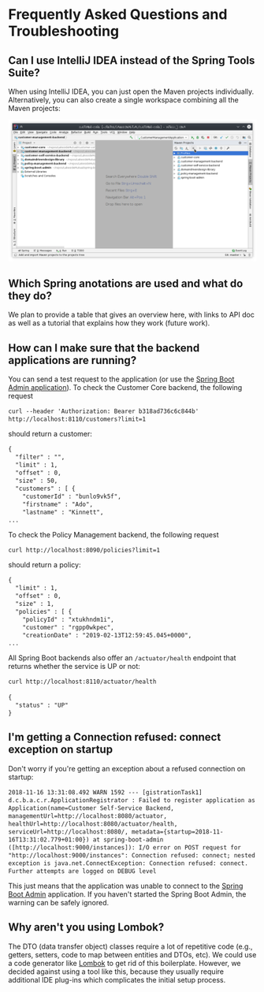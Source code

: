 # Frequently Asked Questions and Troubleshooting

## Can I use IntelliJ IDEA instead of the Spring Tools Suite?

When using IntelliJ IDEA, you can just open the Maven projects individually. Alternatively, you can also create a single workspace combining all the Maven projects:

![Open Maven Projects in IntelliJ IDEA](./resources/intellij-import-instructions.png)

## Which Spring anotations are used and what do they do? 

We plan to provide a table that gives an overview here, with links to API doc as well as a tutorial that explains how they work (future work).

## How can I make sure that the backend applications are running?

You can send a test request to the application (or use the [Spring Boot Admin application](spring-boot-admin/README.md)). To check the Customer Core backend, the following request

```
curl --header 'Authorization: Bearer b318ad736c6c844b' http://localhost:8110/customers?limit=1
```

should return a customer:
```
{
  "filter" : "",
  "limit" : 1,
  "offset" : 0,
  "size" : 50,
  "customers" : [ {
    "customerId" : "bunlo9vk5f",
    "firstname" : "Ado",
    "lastname" : "Kinnett",
...
```

To check the Policy Management backend, the following request

```
curl http://localhost:8090/policies?limit=1
```

should return a policy:
```
{
  "limit" : 1,
  "offset" : 0,
  "size" : 1,
  "policies" : [ {
    "policyId" : "xtukhndm1i",
    "customer" : "rgpp0wkpec",
    "creationDate" : "2019-02-13T12:59:45.045+0000",
...
```

All Spring Boot backends also offer an `/actuator/health` endpoint that returns whether the service is UP or not:

```
curl http://localhost:8110/actuator/health 

{
  "status" : "UP"
}                         
```

## I'm getting a Connection refused: connect exception on startup 

Don't worry if you're getting an exception about a refused connection on startup:

```
2018-11-16 13:31:08.492 WARN 1592 --- [gistrationTask1] d.c.b.a.c.r.ApplicationRegistrator : Failed to register application as Application(name=Customer Self-Service Backend, managementUrl=http://localhost:8080/actuator, healthUrl=http://localhost:8080/actuator/health, serviceUrl=http://localhost:8080/, metadata={startup=2018-11-16T13:31:02.779+01:00}) at spring-boot-admin ([http://localhost:9000/instances]): I/O error on POST request for "http://localhost:9000/instances": Connection refused: connect; nested exception is java.net.ConnectException: Connection refused: connect. Further attempts are logged on DEBUG level
```

This just means that the application was unable to connect to the [Spring Boot Admin](spring-boot-admin) application. If you haven't started the Spring Boot Admin, the warning can be safely ignored.

## Why aren't you using Lombok?
The DTO (data transfer object) classes require a lot of repetitive code (e.g., getters, setters, code to map between entities and DTOs, etc).
We could use a code generator like [Lombok](https://projectlombok.org/) to get rid of this boilerplate. However, we decided against using a tool
like this, because they usually require additional IDE plug-ins which complicates the initial setup process.
